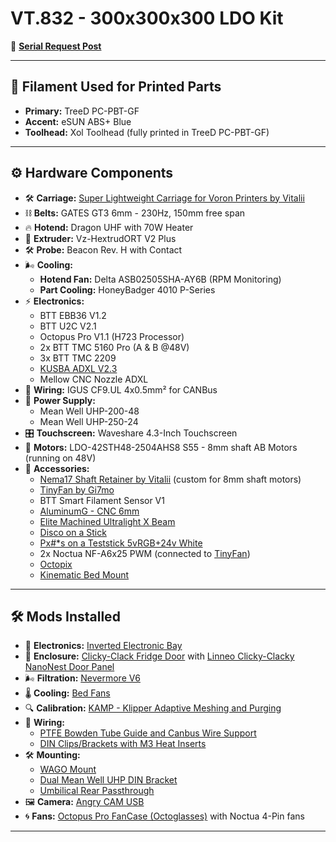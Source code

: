 # **VT.832 - 300x300x300 LDO Kit**

🔗 [**Serial Request Post**](https://www.reddit.com/r/voroncorexy/comments/zazjmy/voron_trident_serial_request_spitzbirne328668/)

---

## 🧵 **Filament Used for Printed Parts**
- **Primary:** TreeD PC-PBT-GF
- **Accent:** eSUN ABS+ Blue
- **Toolhead:** Xol Toolhead (fully printed in TreeD PC-PBT-GF)

---

## ⚙️ **Hardware Components**

- 🛠️ **Carriage:** [Super Lightweight Carriage for Voron Printers by Vitalii](https://www.etsy.com/listing/1639526932)
- ⛓️ **Belts:** GATES GT3 6mm - 230Hz, 150mm free span
- 🔥 **Hotend:** Dragon UHF with 70W Heater
- 🧩 **Extruder:** Vz-HextrudORT V2 Plus
- 🛠️ **Probe:** Beacon Rev. H with Contact
- 🌬️ **Cooling:**
  - **Hotend Fan:** Delta ASB02505SHA-AY6B (RPM Monitoring)
  - **Part Cooling:** HoneyBadger 4010 P-Series
- ⚡ **Electronics:**
  - BTT EBB36 V1.2
  - BTT U2C V2.1
  - Octopus Pro V1.1 (H723 Processor)
  - 2x BTT TMC 5160 Pro (A & B @48V)
  - 3x BTT TMC 2209
  - [KUSBA ADXL V2.3](https://github.com/xbst/KUSBA)
  - Mellow CNC Nozzle ADXL
- 🔌 **Wiring:** IGUS CF9.UL 4x0.5mm² for CANBus
- 🔋 **Power Supply:**
  - Mean Well UHP-200-48
  - Mean Well UHP-250-24
- 🎛️ **Touchscreen:** Waveshare 4.3-Inch Touchscreen
- 📏 **Motors:** LDO-42STH48-2504AHS8 S55 - 8mm shaft AB Motors (running on 48V)
- 🔩 **Accessories:**
  - [Nema17 Shaft Retainer by Vitalii](https://www.etsy.com/listing/1702708032) (custom for 8mm shaft motors)
  - [TinyFan by Gi7mo](https://github.com/Gi7mo/TinyFan)
  - BTT Smart Filament Sensor V1
  - [AluminumG - CNC 6mm](https://github.com/3DPrintingMods/VoronTrident-AluminumG)
  - [Elite Machined Ultralight X Beam](https://west3d.com/products/elite-ultralight-x-beam-for-voron-v2-4-and-trident)
  - [Disco on a Stick](https://github.com/VoronDesign/Voron-Hardware/tree/master/Daylight/Disco_on_a_stick)
  - [Px#*s on a Teststick 5vRGB+24v White](https://alchemy3d.de/de/products/px-s-on-a-teststick-5vrgb-24v-white)
  - 2x Noctua NF-A6x25 PWM (connected to [TinyFan](https://github.com/Gi7mo/TinyFan))
  - [Octopix](https://github.com/jrlomas/OctoPix)
  - [Kinematic Bed Mount](https://aliexpress.com/item/1005005494918899.html)

---

## 🛠️ **Mods Installed**

- 🔄 **Electronics:** [Inverted Electronic Bay](https://github.com/Gi7mo/TinyFan)
- 🚪 **Enclosure:** [Clicky-Clack Fridge Door](https://github.com/tanaes/whopping_Voron_mods/tree/main/clickyclacky_door) with [Linneo Clicky-Clacky NanoNest Door Panel](https://www.onetwo3d.co.uk/product/linneo-clicky-clacky-nanonest-door-panel-trident-pc/)
- 🌬️ **Filtration:** [Nevermore V6](https://github.com/nevermore3d/Nevermore_Micro/tree/master/V6)
- 🌡️ **Cooling:** [Bed Fans](https://github.com/VoronDesign/VoronUsers/tree/master/printer_mods/CannedBass/Trident_Bed_Fans)
- 🔍 **Calibration:** [KAMP - Klipper Adaptive Meshing and Purging](https://github.com/kyleisah/Klipper-Adaptive-Meshing-Purging)
- 🔌 **Wiring:**
  - [PTFE Bowden Tube Guide and Canbus Wire Support](https://github.com/VoronDesign/VoronUsers/tree/master/printer_mods/Galvanic/Bowden_Tube_Guide)
  - [DIN Clips/Brackets with M3 Heat Inserts](https://github.com/Ramalama2/Voron-2-Mods/tree/main/DinClips)
- 🛠️ **Mounting:**
  - [WAGO Mount](https://github.com/VoronDesign/VoronUsers/tree/master/printer_mods/LoganFraser/WagoMounts)
  - [Dual Mean Well UHP DIN Bracket](https://www.printables.com/de/model/514802-voron-electronics-dual-uhp-din-bracket)
  - [Umbilical Rear Passthrough](https://github.com/tanaes/whopping_Voron_mods/tree/main/umbilical_passthrough)
- 🖼️ **Camera:** [Angry CAM USB](https://github.com/VoronDesign/VoronUsers/tree/master/printer_mods/chri.kai.in/Angry_CAM_USB)
- 🌀 **Fans:** [Octopus Pro FanCase (Octoglasses)](https://github.com/Ramalama2/Voron-2-Mods/tree/main/Octopus_Pro_FanCase) with Noctua 4-Pin fans

---


